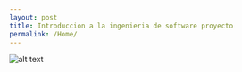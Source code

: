 ```yaml
---
layout: post
title: Introduccion a la ingenieria de software proyecto
permalink: /Home/
---
```

![alt text](https://www.udea.edu.co/wps/wcm/connect/udea/95794179-b319-4f47-bb63-41880e921862/1/banner-bienvenidos.jpg?MOD=AJPERES)
